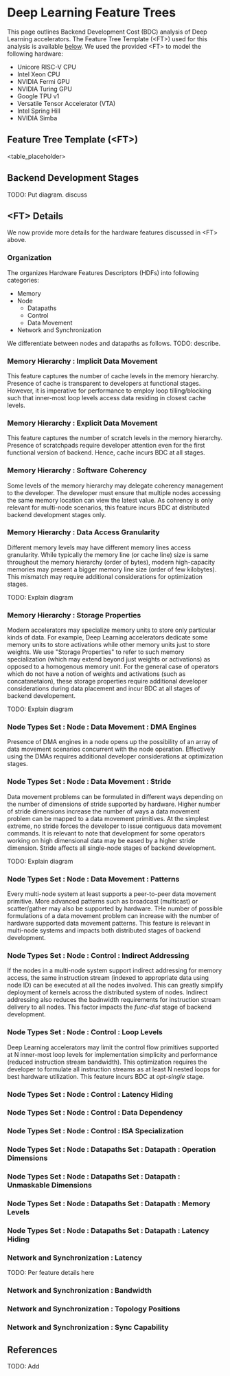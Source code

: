 # Deep Learning Feature Trees

This page outlines Backend Development Cost (BDC) analysis of Deep Learning accelerators. The Feature Tree Template (\<FT>) used for this analysis is available [below](#feature-tree-template). We used the provided \<FT> to model the following hardware:
* Unicore RISC-V CPU
* Intel Xeon CPU
* NVIDIA Fermi GPU
* NVIDIA Turing GPU
* Google TPU v1
* Versatile Tensor Accelerator (VTA)
* Intel Spring Hill
* NVIDIA Simba

## Feature Tree Template (\<FT>)

<table_placeholder>

## Backend Development Stages
TODO: Put diagram. discuss

## \<FT> Details
We now provide more details for the hardware features discussed in \<FT> above.

### Organization
The <FT> organizes Hardware Features Descriptors (HDFs) into following categories:
* Memory
* Node
    * Datapaths
    * Control
    * Data Movement
* Network and Synchronization

We differentiate between nodes and datapaths as follows. TODO: describe.

### Memory Hierarchy : Implicit Data Movement
This feature captures the number of cache levels in the memory hierarchy. Presence of cache is transparent to developers at functional stages. However, it is imperative for performance to employ loop tilling/blocking such that inner-most loop levels access data residing in closest cache levels.

### Memory Hierarchy : Explicit Data Movement
This feature captures the number of scratch levels in the memory hierarchy. Presence of scratchpads require developer attention even for the first functional version of backend. Hence, cache incurs BDC at all stages. 

### Memory Hierarchy : Software Coherency
Some levels of the memory hierarchy may delegate coherency management to the developer. The developer must ensure that multiple nodes accessing the same memory location can view the latest value. As cohrency is only relevant for multi-node scenarios, this feature incurs BDC at distributed backend development stages only.

### Memory Hierarchy : Data Access Granularity
Different memory levels may have different memory lines access granularity. While typically the memory line (or cache line) size is same throughout the memory hierarchy (order of bytes), modern high-capacity memories may present a bigger memory line size (order of few kilobytes). This mismatch may require additional considerations for optimization stages.

TODO: Explain diagram

### Memory Hierarchy : Storage Properties
Modern accelerators may specialize memory units to store only particular kinds of data. For example, Deep Learning accelerators dedicate some memory units to store activations while other memory units just to store weights. We use "Storage Properties" to refer to such memory specialization (which may extend beyond just weights or activations) as opposed to a homogenous memory unit. For the general case of operators which do not have a notion of weights and activations (such as concatanetaion), these storage properties require additional developer considerations during data placement and incur BDC at all stages of backend developement.

TODO: Explain diagram

### Node Types Set : Node : Data Movement : DMA Engines
Presence of DMA engines in a node opens up the possibility of an array of data movement scenarios concurrent with the node operation. Effectively using the DMAs requires additional developer considerations at optimization stages.

### Node Types Set : Node : Data Movement : Stride
Data movement problems can be formulated in different ways depending on the number of dimensions of stride supported by hardware. Higher number of stride dimensions increase the number of ways a data movement problem can be mapped to a data movement primitives. At the simplest extreme, no stride forces the developer to issue contiguous data movement commands. It is relevant to note that development for some operators working on high dimensional data may be eased by a higher stride dimension. Stride affects all single-node stages of backend development.

TODO: Explain diagram

### Node Types Set : Node : Data Movement : Patterns
Every multi-node system at least supports a peer-to-peer data movement primitive. More advanced patterns such as broadcast (multicast) or scatter/gather may also be supported by hardware. THe number of possible formulations of a data movement problem can increase with the number of hardware supported data movement patterns. This feature is relevant in multi-node systems and impacts both distributed stages of backend development.

### Node Types Set : Node : Control : Indirect Addressing
If the nodes in a multi-node system support indirect addressing for memory access, the same instruction stream (indexed to appropriate data using node ID) can be executed at all the nodes involved. This can greatly simplify deployment of kernels across the distributed system of nodes. Indirect addressing also reduces the badnwidth requirements for instruction stream delivery to all nodes. This factor impacts the *func-dist* stage of backend development.

### Node Types Set : Node : Control : Loop Levels
Deep Learning accelerators may limit the control flow primitives supported at N inner-most loop levels for implementation simplicity and performance (reduced instruction stream bandwidth). This optimization requires the developer to formulate all instruction streams as at least N nested loops for best hardware utilization. This feature incurs BDC at *opt-single* stage.

### Node Types Set : Node : Control : Latency Hiding


### Node Types Set : Node : Control : Data Dependency


### Node Types Set : Node : Control : ISA Specialization


### Node Types Set : Node : Datapaths Set : Datapath : Operation Dimensions


### Node Types Set : Node : Datapaths Set : Datapath : Unmaskable Dimensions

### Node Types Set : Node : Datapaths Set : Datapath : Memory Levels


### Node Types Set : Node : Datapaths Set : Datapath : Latency Hiding

### Network and Synchronization : Latency
TODO: Per feature details here


### Network and Synchronization : Bandwidth


### Network and Synchronization : Topology Positions


### Network and Synchronization : Sync Capability


## References
TODO: Add
